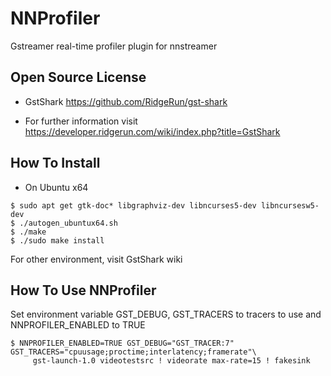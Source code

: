 # NNProfiler
Gstreamer real-time profiler plugin for nnstreamer

## Open Source License
- GstShark
https://github.com/RidgeRun/gst-shark

- For further information visit
https://developer.ridgerun.com/wiki/index.php?title=GstShark

## How To Install
- On Ubuntu x64
```
$ sudo apt get gtk-doc* libgraphviz-dev libncurses5-dev libncursesw5-dev
$ ./autogen_ubuntux64.sh
$ ./make
$ ./sudo make install
```
For other environment, visit GstShark wiki


## How To Use NNProfiler
Set environment variable GST_DEBUG, GST_TRACERS to tracers to use and NNPROFILER_ENABLED to TRUE
```
$ NNPROFILER_ENABLED=TRUE GST_DEBUG="GST_TRACER:7" GST_TRACERS="cpuusage;proctime;interlatency;framerate"\
     gst-launch-1.0 videotestsrc ! videorate max-rate=15 ! fakesink
```


